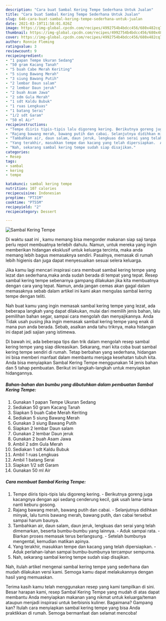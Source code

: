 ```yaml
---
description: "Cara buat Sambal Kering Tempe Sederhana Untuk Jualan"
title: "Cara buat Sambal Kering Tempe Sederhana Untuk Jualan"
slug: 646-cara-buat-sambal-kering-tempe-sederhana-untuk-jualan
date: 2021-03-19T11:58:01.026Z
image: https://img-global.cpcdn.com/recipes/4992754b4bdcc456/680x482cq70/sambal-kering-tempe-foto-resep-utama.jpg
thumbnail: https://img-global.cpcdn.com/recipes/4992754b4bdcc456/680x482cq70/sambal-kering-tempe-foto-resep-utama.jpg
cover: https://img-global.cpcdn.com/recipes/4992754b4bdcc456/680x482cq70/sambal-kering-tempe-foto-resep-utama.jpg
author: Ronnie Fleming
ratingvalue: 3
reviewcount: 9
recipeingredient:
- "1 papan Tempe Ukuran Sedang"
- "50 gram Kacang Tanah"
- "5 buah Cabe Merah Keriting"
- "5 siung Bawang Merah"
- "3 siung Bawang Putih"
- "2 lembar Daun salam"
- "2 lembar Daun jeruk"
- "2 buah Asam Jawa"
- "2 sdm Gula Merah"
- "1 sdt Kaldu Bubuk"
- "1 ruas Lengkuas"
- "1 batang Serai"
- "1/2 sdt Garam"
- "50 ml Air"
recipeinstructions:
- "Tempe diiris tipis-tipis lalu digoreng kering. Berikutnya goreng juga kacangnya dengan api sedang cenderung kecil, gak usah lama-lama nanti keburu gosong."
- "Rajang bawang merah, bawang putih dan cabai. Selanjutnya didihkan minyak, lalu tumis bawang merah, bawang putih, dan cabai tersebut sampai harum baunya."
- "Tambahkan air, daun salam, daun jeruk, lengkuas dan serai yang telah dimemarkan, beserta bumbu-bumbu yang lainnya.  Aduk sampai rata. Biarkan proses memasak terus berlangsung.  Setelah bumbunya mengental, kemudian matikan apinya."
- "Yang terakhir, masukkan tempe dan kacang yang telah dipersiapkan.  Aduk perlahan-lahan sampai bumbu-bumbunya tercampur sempurna."
- "Nah, sekarang sambal kering tempe sudah siap disajikan."
categories:
- Resep
tags:
- sambal
- kering
- tempe

katakunci: sambal kering tempe 
nutrition: 107 calories
recipecuisine: Indonesian
preptime: "PT31M"
cooktime: "PT55M"
recipeyield: "2"
recipecategory: Dessert

---
```



![Sambal Kering Tempe](https://img-global.cpcdn.com/recipes/4992754b4bdcc456/680x482cq70/sambal-kering-tempe-foto-resep-utama.jpg)

Di waktu  saat ini , kamu memang bisa mengorder makanan siap saji tanpa perlu repot membuatnya terlebih dahulu. Namun, untuk mereka yang ingin memberikan hidangan eksklusif untuk keluarga tercinta, maka anda memang lebih bagus memasaknya sendiri. Pasalnya, memasak di rumah lebih higienis dan juga dapat menyesuaikan sesuai selera keluarga.

Jika kamu lagi mencari inspirasi cara membuat sambal kering tempe yang lezat dan sederhana,maka anda sudah berada di tempat yang tepat. Resep sambal kering tempe  sebenarnya gampang dilakukan jika kita membuatnya dengan cara yang tepat. Namun, anda jangan cemas akan gagal dalam memasaknya 
sebab dalam artikel ini kami akan mengulas sambal kering tempe dengan teliti.  



Nah buat kamu yang ingin memasak sambal kering tempe yang lezat, ada beberapa langkah yang dapat dilakukan, mulai dari memilih jenis bahan, lalu pemilihan bahan segar, sampai cara mengolah dan menyajikannya. Anda Tidak usah pusing jika ingin memasak sambal kering tempe yang enak di mana pun anda berada. Sebab, asalkan anda  tahu triknya, maka hidangan ini dapat jadi sajian yang istimewa.

Di bawah ini, ada beberapa tips dan trik dalam mengolah resep sambal kering tempe yang siap dikreasikan. Sekarang, mari kita coba buat sambal kering tempe sendiri di rumah. Tetap berbahan yang sederhana, hidangan ini bisa memberi manfaat dalam membantu menjaga kesehatan tubuh kita. Anda bisa menyiapkan Sambal Kering Tempe menggunakan 14 jenis bahan dan 5 tahap pembuatan. Berikut ini langkah-langkah untuk menyiapkan hidangannya.

<!--inarticleads1-->

##### Bahan-bahan dan bumbu yang dibutuhkan dalam pembuatan Sambal Kering Tempe:

1. Gunakan 1 papan Tempe Ukuran Sedang
1. Sediakan 50 gram Kacang Tanah
1. Siapkan 5 buah Cabe Merah Keriting
1. Sediakan 5 siung Bawang Merah
1. Gunakan 3 siung Bawang Putih
1. Siapkan 2 lembar Daun salam
1. Gunakan 2 lembar Daun jeruk
1. Gunakan 2 buah Asam Jawa
1. Ambil 2 sdm Gula Merah
1. Sediakan 1 sdt Kaldu Bubuk
1. Ambil 1 ruas Lengkuas
1. Ambil 1 batang Serai
1. Siapkan 1/2 sdt Garam
1. Gunakan 50 ml Air




<!--inarticleads2-->

##### Cara membuat Sambal Kering Tempe:

1. Tempe diiris tipis-tipis lalu digoreng kering. - Berikutnya goreng juga kacangnya dengan api sedang cenderung kecil, gak usah lama-lama nanti keburu gosong.
1. Rajang bawang merah, bawang putih dan cabai. - Selanjutnya didihkan minyak, lalu tumis bawang merah, bawang putih, dan cabai tersebut sampai harum baunya.
1. Tambahkan air, daun salam, daun jeruk, lengkuas dan serai yang telah dimemarkan, beserta bumbu-bumbu yang lainnya.  - Aduk sampai rata. - Biarkan proses memasak terus berlangsung.  - Setelah bumbunya mengental, kemudian matikan apinya.
1. Yang terakhir, masukkan tempe dan kacang yang telah dipersiapkan.  - Aduk perlahan-lahan sampai bumbu-bumbunya tercampur sempurna.
1. Nah, sekarang sambal kering tempe sudah siap disajikan.




Nah, itulah artikel mengenai  sambal kering tempe  yang sederhana dan mudah dilakukan versi kami. Semoga kamu dapat melakukannya dengan hasil yang memuaskan. 

Terima kasih kamu telah menggunakan resep yang kami tampilkan di sini. Besar harapan kami, resep  Sambal Kering Tempe yang mudah di atas dapat membantu Anda menyiapkan makanan yang nikmat untuk keluarga/teman ataupun menjadi inspirasi untuk berbisnis kuliner. Bagaimana? Gampang kan? Itulah cara menyiapkan sambal kering tempe yang bisa Anda praktikkan di rumah. Semoga bermanfaat dan selamat mencoba!

